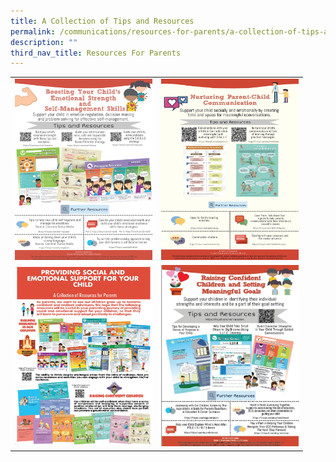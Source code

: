 ```yaml
---
title: A Collection of Tips and Resources
permalink: /communications/resources-for-parents/a-collection-of-tips-and-resources/
description: ""
third_nav_title: Resources For Parents
---
```

<table style="width:100%">
	<tr>
        <td>
					<img src="/images/Communication/Parents%20Resources/CW1.jpg" style="width:220px;height:290px;float:center"></td>
		<td><img src="/images/Communication/Parents%20Resources/CW2.jpg" style="width:220px;height:290px;float:center"></td>
		</tr>
	<tr>
        <td>
	<img src="/images/Communication/Parents%20Resources/CW3.jpg" style="width:220px;height:290px;float:center"></td>
		<td><img src="/images/Communication/Parents%20Resources/CW4.jpg" style="width:220px;height:290px;float:center"></td>
    </tr>

	
</table>